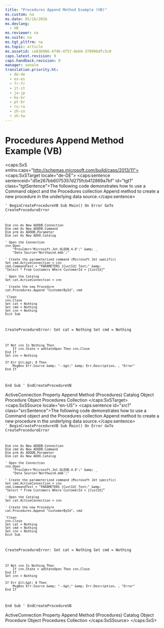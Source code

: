 ```yaml
---
title: "Procedures Append Method Example (VB)"
ms.custom: na
ms.date: 05/16/2016
ms.devlang: 
  - VB
ms.reviewer: na
ms.suite: na
ms.tgt_pltfrm: na
ms.topic: article
ms.assetid: ce83b966-474b-4f57-8eb9-370996dfc5c0
caps.latest.revision: 9
caps.handback.revision: 9
manager: sonalm
translation.priority.ht: 
  - de-de
  - es-es
  - fr-fr
  - it-it
  - ja-jp
  - ko-kr
  - pt-br
  - ru-ru
  - zh-cn
  - zh-tw
---
```

# Procedures Append Method Example (VB)
<?xml version="1.0" encoding="utf-8"?>
<caps:SxS xmlns:caps="http://schemas.microsoft.com/build/caps/2013/11">
  <caps:SxSTarget locale="de-DE">
    <developerReferenceWithoutSyntaxDocument xsi:schemaLocation="http://ddue.schemas.microsoft.com/authoring/2003/5 http://dduestorage.blob.core.windows.net/ddueschema/developer.xsd" xmlns="http://ddue.schemas.microsoft.com/authoring/2003/5" xmlns:xlink="http://www.w3.org/1999/xlink" xmlns:xsi="http://www.w3.org/2001/XMLSchema-instance">
      <introduction>
        <para>
          <caps:sentence sentenceid="d5e267bb6075357d275fcb412869a7bf" id="tgt1" class="tgtSentence">The following code demonstrates how to use a <legacyLink xlink:href="a02c22fb-542d-465e-a629-30fd59dcbebf">Command</legacyLink> object and the <legacyLink xlink:href="dc7a38e1-93b9-4034-9af2-ff419e8fb2a3">Procedures</legacyLink> collection <legacyLink xlink:href="38e3492c-c1e1-42e3-a71a-befdc90204db">Append</legacyLink> method to create a new procedure in the underlying data source.</caps:sentence>
        </para>
      </introduction>
      <section>
        <content>
          <code>' BeginCreateProcedureVB
Sub Main()
    On Error GoTo CreateProcedureError

    Dim cnn As New ADODB.Connection
    Dim cmd As New ADODB.Command
    Dim prm As ADODB.Parameter
    Dim cat As New ADOX.Catalog
    
    ' Open the Connection
    cnn.Open _
        "Provider='Microsoft.Jet.OLEDB.4.0';" &amp; _
        "Data Source='Northwind.mdb';"
    
    ' Create the parameterized command (Microsoft Jet specific)
    Set cmd.ActiveConnection = cnn
    cmd.CommandText = "PARAMETERS [CustId] Text;" &amp; _
    "Select * From Customers Where CustomerId = [CustId]"
    
    ' Open the Catalog
    Set cat.ActiveConnection = cnn
    
    ' Create the new Procedure
    cat.Procedures.Append "CustomerById", cmd
    
    'Clean
    cnn.Close
    Set cat = Nothing
    Set cmd = Nothing
    Set cnn = Nothing
    Exit Sub
    
CreateProcedureError:
    Set cat = Nothing
    Set cmd = Nothing
    
    If Not cnn Is Nothing Then
        If cnn.State = adStateOpen Then cnn.Close
    End If
    Set cnn = Nothing
    
    If Err &lt;&gt; 0 Then
        MsgBox Err.Source &amp; "--&gt;" &amp; Err.Description, , "Error"
    End If
End Sub
' EndCreateProcedureVB</code>
        </content>
      </section>
      <relatedTopics>
        <link xlink:href="25fff69b-7556-4a28-b6f5-600a4bb0f607">ActiveConnection Property</link>
        <link xlink:href="38e3492c-c1e1-42e3-a71a-befdc90204db">Append Method (Procedures)</link>
        <link xlink:href="bb651639-a488-4e38-b6de-0ed99fa4dd92">Catalog Object</link>
        <link xlink:href="927bcf3e-32f5-4a80-98d3-600779f0732e">Procedure Object</link>
        <link xlink:href="dc7a38e1-93b9-4034-9af2-ff419e8fb2a3">Procedures Collection</link>
      </relatedTopics>
    </developerReferenceWithoutSyntaxDocument>
  </caps:SxSTarget>
  <caps:SxSSource locale="en-US">
    <developerReferenceWithoutSyntaxDocument xsi:schemaLocation="http://ddue.schemas.microsoft.com/authoring/2003/5 http://dduestorage.blob.core.windows.net/ddueschema/developer.xsd" xmlns="http://ddue.schemas.microsoft.com/authoring/2003/5" xmlns:xlink="http://www.w3.org/1999/xlink" xmlns:xsi="http://www.w3.org/2001/XMLSchema-instance">
      <introduction>
        <para>
          <caps:sentence id="src1" class="srcSentence">The following code demonstrates how to use a <legacyLink xlink:href="a02c22fb-542d-465e-a629-30fd59dcbebf">Command</legacyLink> object and the <legacyLink xlink:href="dc7a38e1-93b9-4034-9af2-ff419e8fb2a3">Procedures</legacyLink> collection <legacyLink xlink:href="38e3492c-c1e1-42e3-a71a-befdc90204db">Append</legacyLink> method to create a new procedure in the underlying data source.</caps:sentence>
        </para>
      </introduction>
      <section>
        <content>
          <code>' BeginCreateProcedureVB
Sub Main()
    On Error GoTo CreateProcedureError

    Dim cnn As New ADODB.Connection
    Dim cmd As New ADODB.Command
    Dim prm As ADODB.Parameter
    Dim cat As New ADOX.Catalog
    
    ' Open the Connection
    cnn.Open _
        "Provider='Microsoft.Jet.OLEDB.4.0';" &amp; _
        "Data Source='Northwind.mdb';"
    
    ' Create the parameterized command (Microsoft Jet specific)
    Set cmd.ActiveConnection = cnn
    cmd.CommandText = "PARAMETERS [CustId] Text;" &amp; _
    "Select * From Customers Where CustomerId = [CustId]"
    
    ' Open the Catalog
    Set cat.ActiveConnection = cnn
    
    ' Create the new Procedure
    cat.Procedures.Append "CustomerById", cmd
    
    'Clean
    cnn.Close
    Set cat = Nothing
    Set cmd = Nothing
    Set cnn = Nothing
    Exit Sub
    
CreateProcedureError:
    Set cat = Nothing
    Set cmd = Nothing
    
    If Not cnn Is Nothing Then
        If cnn.State = adStateOpen Then cnn.Close
    End If
    Set cnn = Nothing
    
    If Err &lt;&gt; 0 Then
        MsgBox Err.Source &amp; "--&gt;" &amp; Err.Description, , "Error"
    End If
End Sub
' EndCreateProcedureVB</code>
        </content>
      </section>
      <relatedTopics>
        <link xlink:href="25fff69b-7556-4a28-b6f5-600a4bb0f607">ActiveConnection Property</link>
        <link xlink:href="38e3492c-c1e1-42e3-a71a-befdc90204db">Append Method (Procedures)</link>
        <link xlink:href="bb651639-a488-4e38-b6de-0ed99fa4dd92">Catalog Object</link>
        <link xlink:href="927bcf3e-32f5-4a80-98d3-600779f0732e">Procedure Object</link>
        <link xlink:href="dc7a38e1-93b9-4034-9af2-ff419e8fb2a3">Procedures Collection</link>
      </relatedTopics>
    </developerReferenceWithoutSyntaxDocument>
  </caps:SxSSource>
</caps:SxS>